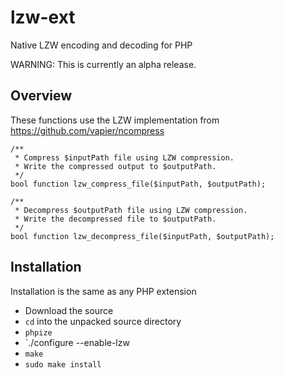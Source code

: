 # lzw-ext
Native LZW encoding and decoding for PHP

WARNING: This is currently an alpha release.

Overview
--------

These functions use the LZW implementation from https://github.com/vapier/ncompress

```
/**
 * Compress $inputPath file using LZW compression.
 * Write the compressed output to $outputPath.
 */
bool function lzw_compress_file($inputPath, $outputPath);

/**
 * Decompress $outputPath file using LZW compression.
 * Write the decompressed file to $outputPath.
 */
bool function lzw_decompress_file($inputPath, $outputPath);
```

Installation
------------

Installation is the same as any PHP extension

* Download the source
* `cd` into the unpacked source directory
* `phpize`
* `./configure --enable-lzw
* `make`
* `sudo make install`
